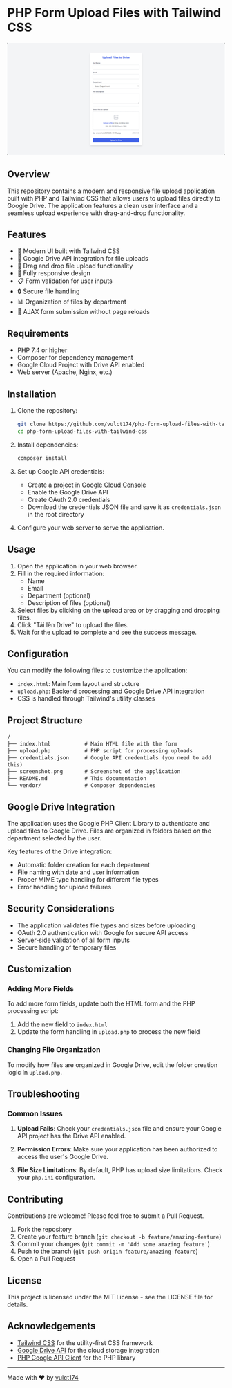 # PHP Form Upload Files with Tailwind CSS

![Form Screenshot](screenshot-en.png)

## Overview

This repository contains a modern and responsive file upload application built with PHP and Tailwind CSS that allows users to upload files directly to Google Drive. The application features a clean user interface and a seamless upload experience with drag-and-drop functionality.

## Features

- 🎨 Modern UI built with Tailwind CSS
- 📁 Google Drive API integration for file uploads
- 🔄 Drag and drop file upload functionality
- 📱 Fully responsive design
- 📋 Form validation for user inputs
- 🔒 Secure file handling
- 📊 Organization of files by department
- 🚀 AJAX form submission without page reloads

## Requirements

- PHP 7.4 or higher
- Composer for dependency management
- Google Cloud Project with Drive API enabled
- Web server (Apache, Nginx, etc.)

## Installation

1. Clone the repository:
   ```bash
   git clone https://github.com/vulct174/php-form-upload-files-with-tailwind-css.git
   cd php-form-upload-files-with-tailwind-css
   ```

2. Install dependencies:
   ```bash
   composer install
   ```

3. Set up Google API credentials:
    - Create a project in [Google Cloud Console](https://console.cloud.google.com/)
    - Enable the Google Drive API
    - Create OAuth 2.0 credentials
    - Download the credentials JSON file and save it as `credentials.json` in the root directory

4. Configure your web server to serve the application.

## Usage

1. Open the application in your web browser.
2. Fill in the required information:
    - Name
    - Email
    - Department (optional)
    - Description of files (optional)
3. Select files by clicking on the upload area or by dragging and dropping files.
4. Click "Tải lên Drive" to upload the files.
5. Wait for the upload to complete and see the success message.

## Configuration

You can modify the following files to customize the application:

- `index.html`: Main form layout and structure
- `upload.php`: Backend processing and Google Drive API integration
- CSS is handled through Tailwind's utility classes

## Project Structure

```
/
├── index.html           # Main HTML file with the form
├── upload.php           # PHP script for processing uploads
├── credentials.json     # Google API credentials (you need to add this)
├── screenshot.png       # Screenshot of the application
├── README.md            # This documentation
└── vendor/              # Composer dependencies
```

## Google Drive Integration

The application uses the Google PHP Client Library to authenticate and upload files to Google Drive. Files are organized in folders based on the department selected by the user.

Key features of the Drive integration:

- Automatic folder creation for each department
- File naming with date and user information
- Proper MIME type handling for different file types
- Error handling for upload failures

## Security Considerations

- The application validates file types and sizes before uploading
- OAuth 2.0 authentication with Google for secure API access
- Server-side validation of all form inputs
- Secure handling of temporary files

## Customization

### Adding More Fields

To add more form fields, update both the HTML form and the PHP processing script:

1. Add the new field to `index.html`
2. Update the form handling in `upload.php` to process the new field

### Changing File Organization

To modify how files are organized in Google Drive, edit the folder creation logic in `upload.php`.

## Troubleshooting

### Common Issues

1. **Upload Fails**: Check your `credentials.json` file and ensure your Google API project has the Drive API enabled.

2. **Permission Errors**: Make sure your application has been authorized to access the user's Google Drive.

3. **File Size Limitations**: By default, PHP has upload size limitations. Check your `php.ini` configuration.

## Contributing

Contributions are welcome! Please feel free to submit a Pull Request.

1. Fork the repository
2. Create your feature branch (`git checkout -b feature/amazing-feature`)
3. Commit your changes (`git commit -m 'Add some amazing feature'`)
4. Push to the branch (`git push origin feature/amazing-feature`)
5. Open a Pull Request

## License

This project is licensed under the MIT License - see the LICENSE file for details.

## Acknowledgements

- [Tailwind CSS](https://tailwindcss.com/) for the utility-first CSS framework
- [Google Drive API](https://developers.google.com/drive) for the cloud storage integration
- [PHP Google API Client](https://github.com/googleapis/google-api-php-client) for the PHP library

---

Made with ❤️ by [vulct174](https://github.com/vulct174)